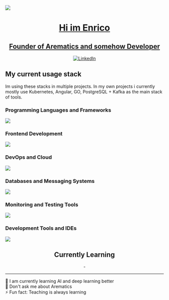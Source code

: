<a href="https://arematics.com">
<img src="https://arematics.com/assets/banner/arematics-transparent.png" align="center"/>

<h1 align="center">
  Hi im Enrico
</h1>
<h2 align="center">Founder of Arematics and somehow Developer</h2>
<p align="center">
  <a href="https://www.linkedin.com/in/enrico-messall/">
  <img alt="LinkedIn" src="https://img.shields.io/badge/LinkedIn-0077B5?style=for-the-badge&logo=linkedin"></a>
</p>

<h2>My current usage stack</h2>
<p>Im using these stacks in multiple projects. In my own projects i currently mostly use Kubernetes, Angular, GO, PostgreSQL + Kafka as the main stack of tools.</p>
<h3>Programming Languages and Frameworks</h3>
<img src="https://skillicons.dev/icons?i=go,angular,python,js,fastapi,java,spring&perline=20" />

<h3>Frontend Development</h3>
<img src="https://skillicons.dev/icons?i=html,css,tailwind&perline=20"/>

<h3>DevOps and Cloud</h3>
<img src="https://skillicons.dev/icons?i=docker,kubernetes,cloudflare,git,github,bash,postman&perline=20"/>

<h3>Databases and Messaging Systems</h3>
<img src="https://skillicons.dev/icons?i=postgres,mysql,kafka,redis&perline=20"/>

<h3>Monitoring and Testing Tools</h3>
<img src="https://skillicons.dev/icons?i=grafana,selenium,gherkin&perline=20"/>

<h3>Development Tools and IDEs</h3>
<img src="https://skillicons.dev/icons?i=idea,npm&perline=20"/>

<h2 align="center">Currently Learning</h3>
<p align="center">
    -
</p>

------
🔭 I am currently learning AI and deep learning better<br>
💬 Don't ask me about Arematics<br>
⚡ Fun fact: Teaching is always learning

<!--
**EnricoMessall/EnricoMessall** is a ✨ _special_ ✨ repository because its `README.md` (this file) appears on your GitHub profile.

Here are some ideas to get you started:

- 🔭 I’m currently working on Arematics
- 🌱 I’m currently learning ...
- 👯 I’m looking to collaborate on ...
- 🤔 I’m looking for help with Arematics
- 💬 Ask me about ...
- 📫 How to reach me: ...
- 😄 Pronouns: ...
- ⚡ Fun fact: ...
-->
